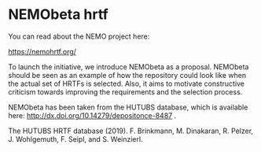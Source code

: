 # NEMObeta hrtf

You can read about the NEMO project here:

https://nemohrtf.org/

To launch the initiative, we introduce NEMObeta as a proposal. NEMObeta should be seen as an example of how the repository could look like when the actual set of HRTFs is selected. Also, it aims to motivate constructive criticism towards improving the requirements and the selection process.

NEMObeta has been taken from the HUTUBS database, which is available here: http://dx.doi.org/10.14279/depositonce-8487 .

The HUTUBS HRTF database (2019). F. Brinkmann, M. Dinakaran, R. Pelzer, J. Wohlgemuth, F. Seipl, and S. Weinzierl.
